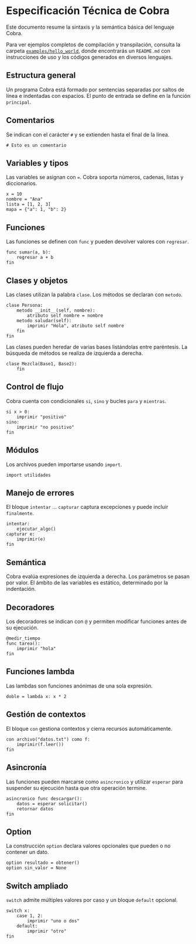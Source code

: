 # Especificación Técnica de Cobra

Este documento resume la sintaxis y la semántica básica del lenguaje Cobra.

Para ver ejemplos completos de compilación y transpilación, consulta la carpeta [`examples/hello_world`](../examples/hello_world), donde encontrarás un `README.md` con instrucciones de uso y los códigos generados en diversos lenguajes.

## Estructura general

Un programa Cobra está formado por sentencias separadas por saltos de línea e indentadas con espacios. El punto de entrada se define en la función `principal`.

## Comentarios

Se indican con el carácter `#` y se extienden hasta el final de la línea.

```cobra
# Esto es un comentario
```

## Variables y tipos

Las variables se asignan con `=`. Cobra soporta números, cadenas, listas y diccionarios.

```cobra
x = 10
nombre = "Ana"
lista = [1, 2, 3]
mapa = {"a": 1, "b": 2}
```

## Funciones

Las funciones se definen con `func` y pueden devolver valores con `regresar`.

```cobra
func sumar(a, b):
    regresar a + b
fin
```

## Clases y objetos

Las clases utilizan la palabra `clase`. Los métodos se declaran con `metodo`.

```cobra
clase Persona:
    metodo __init__(self, nombre):
        atributo self nombre = nombre
    metodo saludar(self):
        imprimir "Hola", atributo self nombre
    fin
fin
```

Las clases pueden heredar de varias bases listándolas entre paréntesis. La búsqueda de métodos se realiza de izquierda a derecha.

```cobra
clase Mezcla(Base1, Base2):
    fin
```

## Control de flujo

Cobra cuenta con condicionales `si`, `sino` y bucles `para` y `mientras`.

```cobra
si x > 0:
    imprimir "positivo"
sino:
    imprimir "no positivo"
fin
```

## Módulos

Los archivos pueden importarse usando `import`.

```cobra
import utilidades
```

## Manejo de errores

El bloque `intentar` ... `capturar` captura excepciones y puede incluir `finalmente`.

```cobra
intentar:
    ejecutar_algo()
capturar e:
    imprimir(e)
fin
```

## Semántica

Cobra evalúa expresiones de izquierda a derecha. Los parámetros se pasan por valor. El ámbito de las variables es estático, determinado por la indentación.

## Decoradores

Los decoradores se indican con `@` y permiten modificar funciones antes de su ejecución.

```cobra
@medir_tiempo
func tarea():
    imprimir "hola"
fin
```

## Funciones lambda

Las lambdas son funciones anónimas de una sola expresión.

```cobra
doble = lambda x: x * 2
```

## Gestión de contextos

El bloque `con` gestiona contextos y cierra recursos automáticamente.

```cobra
con archivo("datos.txt") como f:
    imprimir(f.leer())
fin
```

## Asincronía

Las funciones pueden marcarse como `asincronico` y utilizar `esperar` para suspender su ejecución hasta que otra operación termine.

```cobra
asincronico func descargar():
    datos = esperar solicitar()
    retornar datos
fin
```

## Option

La construcción `option` declara valores opcionales que pueden o no contener un dato.

```cobra
option resultado = obtener()
option sin_valor = None
```

## Switch ampliado

`switch` admite múltiples valores por caso y un bloque `default` opcional.

```cobra
switch x:
    case 1, 2:
        imprimir "uno o dos"
    default:
        imprimir "otro"
fin
```

